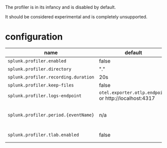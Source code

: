 
The profiler is in its infancy and is disabled by default.

It should be considered experimental and is completely unsupported.

# configuration

| name                                | default                | description                               |
|-------------------------------------|------------------------|-------------------------------------------|
|`splunk.profiler.enabled`            | false                  | set to true to enable the profiler        |
|`splunk.profiler.directory`          | "."                    | location of jfr files                     |
|`splunk.profiler.recording.duration` | 20s                    | recording unit duration                   |
|`splunk.profiler.keep-files`         | false                  | leave JFR files on disk id `true`         |
|`splunk.profiler.logs-endpoint`      | `otel.exporter.otlp.endpoint` or http://localhost:4317  | where to send OTLP logs                   |
|`splunk.profiler.period.{eventName}` | n/a                    | customize period (in ms) for a specific jfr event. For example, to set the ThreadDump frequency to 1s (100ms): `-Dsplunk.profiler.period.threaddump=1000` |
|`splunk.profiler.tlab.enabled`       | false                  | set to `false` to disable TLAB memory events |
